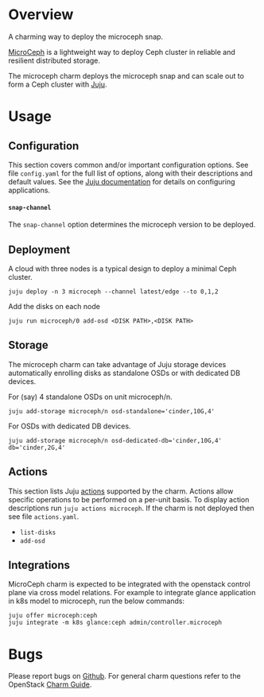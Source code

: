 <a href="https://charmhub.io/microceph">
    <img alt="" src="https://charmhub.io/microceph/badge.svg" />
</a>
<br>
<a href="https://charmhub.io/microceph">
  <img alt="" src="https://charmhub.io/static/images/badges/en/charmhub-black.svg" />
</a>

# Overview

A charming way to deploy the microceph snap.

[MicroCeph][microceph-snap] is a lightweight way to deploy Ceph cluster in
reliable and resilient distributed storage.

The microceph charm deploys the microceph snap and can scale out to form a
Ceph cluster with [Juju](https://juju.is/).

# Usage

## Configuration

This section covers common and/or important configuration options. See file
`config.yaml` for the full list of options, along with their descriptions and
default values. See the [Juju documentation][juju-docs-config-apps] for details
on configuring applications.

#### `snap-channel`

The `snap-channel` option determines the microceph version to be deployed.

## Deployment

A cloud with three nodes is a typical design to deploy a minimal Ceph cluster.

    juju deploy -n 3 microceph --channel latest/edge --to 0,1,2

Add the disks on each node

    juju run microceph/0 add-osd <DISK PATH>,<DISK PATH>

## Storage

The microceph charm can take advantage of Juju storage devices automatically
enrolling disks as standalone OSDs or with dedicated DB devices.

For (say) 4 standalone OSDs on unit microceph/n.

    juju add-storage microceph/n osd-standalone='cinder,10G,4'

For OSDs with dedicated DB devices.

    juju add-storage microceph/n osd-dedicated-db='cinder,10G,4' db='cinder,2G,4'

## Actions

This section lists Juju [actions][juju-docs-actions] supported by the charm.
Actions allow specific operations to be performed on a per-unit basis. To
display action descriptions run `juju actions microceph`. If the charm is not
deployed then see file `actions.yaml`.

* `list-disks`
* `add-osd`

## Integrations

MicroCeph charm is expected to be integrated with the openstack control plane
via cross model relations.
For example to integrate glance application in k8s model to microceph, run the
below commands:

    juju offer microceph:ceph
    juju integrate -m k8s glance:ceph admin/controller.microceph

# Bugs

Please report bugs on [Github][charm-microceph-issues].
For general charm questions refer to the OpenStack [Charm Guide][cg].

<!-- LINKS -->

[cg]: https://docs.openstack.org/charm-guide
[charm-microceph-issues]: https://github.com/openstack-charmers/charm-microceph/issues
[juju-docs-actions]: https://jaas.ai/docs/actions
[juju-docs-config-apps]: https://juju.is/docs/configuring-applications
[microceph-snap]: https://snapcraft.io/microceph

